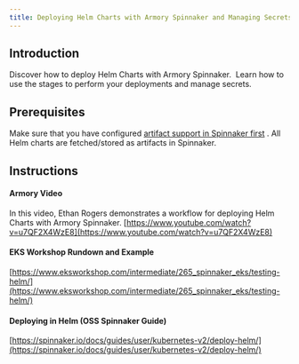 ```yaml
---
title: Deploying Helm Charts with Armory Spinnaker and Managing Secrets in Helm
---
```


## Introduction
Discover how to deploy Helm Charts with Armory Spinnaker.  Learn how to use the stages to perform your deployments and manage secrets.

## Prerequisites
Make sure that you have configured [artifact support in Spinnaker first](https://docs.armory.io/operator_reference/artifact/) . All Helm charts are fetched/stored as artifacts in Spinnaker. 

## Instructions
#### Armory Video
In this video, Ethan Rogers demonstrates a workflow for deploying Helm Charts with Armory Spinnaker.
[https://www.youtube.com/watch?v=u7QF2X4WzE8](https://www.youtube.com/watch?v=u7QF2X4WzE8)

#### EKS Workshop Rundown and Example
[https://www.eksworkshop.com/intermediate/265_spinnaker_eks/testing-helm/](https://www.eksworkshop.com/intermediate/265_spinnaker_eks/testing-helm/)
 
#### Deploying in Helm (OSS Spinnaker Guide)
[https://spinnaker.io/docs/guides/user/kubernetes-v2/deploy-helm/](https://spinnaker.io/docs/guides/user/kubernetes-v2/deploy-helm/)

